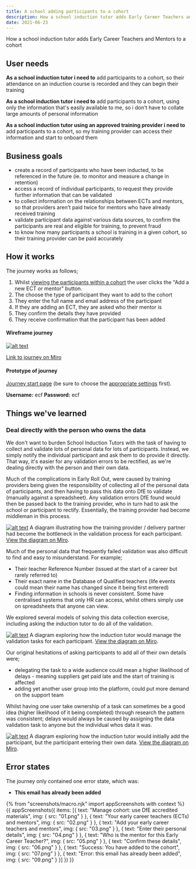 ```yaml
---
title: A school adding participants to a cohort
description: How a school induction tutor adds Early Career Teachers and Mentors to a cohort
date: 2021-06-23
---
```


How a school induction tutor adds Early Career Teachers and Mentors to a cohort



## User needs

**As a school induction tutor i need to**
add participants to a cohort, so their attendance on an induction course is recorded and they can begin their training

**As a school induction tutor i need to**
add participants to a cohort, using only the information that's easily available to me, so i don't have to collate large amounts of personal information

**As a school induction tutor using an approved training provider i need to**
add participants to a cohort, so my training provider can access their information and start to onboard them


## Business goals
* create a record of participants who have been inducted, to be referenced in the future (ie. to monitor and measure a change in retention)
* access a record of individual participants, to request they provide further information that can be validated
* to collect information on the relationships between ECTs and mentors, so that providers aren't paid twice for mentors who have already received training
* validate participant data against various data sources, to confirm the participants are real and eligible for training, to prevent fraud
* to know how many participants a school is training in a given cohort, so their training provider can be paid accurately


## How it works
The journey works as follows;
1. Whilst [viewing the participants within a cohort](/school-managing-viewing-participants-in-cohort/) the user clicks the "Add a new ECT or mentor" button.
2. The choose the type of participant they want to add to the cohort
3. They enter the full name and email address of the participant
4. If they are adding an ECT, they are asked who their mentor is
5. They confirm the details they have provided
6. They receive confirmation that the participant has been added


#### Wireframe journey
[![alt text](/images/manage-training/school-adding-participants-to-a-cohort/wire-flows.jpg)](/images/manage-training/school-adding-participants-to-a-cohort/wire-flows.jpg)

[Link to journey on Miro](https://miro.com/app/board/o9J_ldVNkCY=/?moveToWidget=3074457356227023262&cot=14)

#### Prototype of journey
[Journey start page](https://dfe-ecf-register-partner.herokuapp.com/school-signed-in/school-add-participants-to-cohort/choose-participant-type) (be sure to choose the [appropriate settings](https://dfe-ecf-register-partner.herokuapp.com/start-testing) first).

**Username:** ecf
**Password:** ecf



## Things we've learned
### Deal directly with the person who owns the data
We don't want to burden School Induction Tutors with the task of having to collect and validate lots of personal data for lots of participants. Instead, we simply notify the individual participant and ask them to do provide it directly. That way, it's easier for any validation errors to be rectified, as we're dealing directly with the person and their own data.

Much of the complications in Early Roll Out, were caused by training providers being given the responsibility of collecting all of the personal data of participants, and then having to pass this data onto DfE to validate (manually against a spreadsheet). Any validation errors DfE found would then be passed back to the training provider, who in turn had to ask the school or participant to rectify. Essentially, the training provider had become middleman in this process.

[![alt text](/images/manage-training/school-adding-participants-to-a-cohort/ero-onboarding-flow.jpg)](/images/manage-training/school-adding-participants-to-a-cohort/ero-onboarding-flow.jpg) A diagram illustrating how the training provider / delivery partner had become the bottleneck in the validation process for each participant. [View the diagram on Miro](https://miro.com/app/board/o9J_lIKQEEs=/?moveToWidget=3074457357844582750&cot=14).



Much of the personal data that frequently failed validation was also difficult to find and easy to misunderstand. For example;

* Their teacher Reference Number (issued at the start of a career but rarely referred to)
* Their exact name in the Database of Qualified teachers (life events could mean their name has changed since it being first entered)
* Finding information in schools is never consistent. Some have centralised systems that only HR can access, whilst others simply use on spreadsheets that anyone can view.

We explored several models of solving this data collection exercise, including asking the induction tutor to do all of the validation.

[![alt text](/images/manage-training/school-adding-participants-to-a-cohort/it-onboarding-flow.jpg)](/images/manage-training/school-adding-participants-to-a-cohort/it-onboarding-flow.jpg) A diagram exploring how the induction tutor would manage the validation tasks for each participant. [View the diagram on Miro](https://miro.com/app/board/o9J_lIKQEEs=/?moveToWidget=3074457357846001650&cot=14).


Our original hesitations of asking participants to add all of their own details were;

* delegating the task to a wide audience could mean a higher likelihood of delays - meaning suppliers get paid late and the start of training is affected
* adding yet another user group into the platform, could put more demand on the support team

Whilst having one user take ownership of a task can sometimes be a good idea (higher likelihood of it being completed) through research the pattern was consistent; delays would always be caused by assigning the data validation task to anyone but the individual whos data it was.

[![alt text](/images/manage-training/school-adding-participants-to-a-cohort/ptp-onboarding-flow.jpg)](/images/manage-training/school-adding-participants-to-a-cohort/ptp-onboarding-flow.jpg) A diagram exploring how the induction tutor would initially add the participant, but the participant entering their own data. [View the diagram on Miro](https://miro.com/app/board/o9J_lIKQEEs=/?moveToWidget=3074457357905455285&cot=14).


## Error states
The journey only contained one error state, which was:
* **This email has already been added**


{% from "screenshots/macro.njk" import appScreenshots with context %}
{{ appScreenshots({
  items: [{
      text: "Manage cohort: use DfE accredited materials",
      img: { src: "01.png" }
    }, {
      text: "Your early career teachers (ECTs) and mentors",
      img: { src: "02.png" }
    }, {
      text: "Add your early career teachers and mentors",
      img: { src: "03.png" }
    }, {
      text: "Enter their personal details",
      img: { src: "04.png" }
    }, {
      text: "Who is the mentor for this Early Career Teacher?",
      img: { src: "05.png" }
    }, {
      text: "Confirm these details",
      img: { src: "06.png" }
    }, {
      text: "Success: You have added <full name> to the cohort",
      img: { src: "07.png" }
    }, {
      text: "Error: this email has already been added",
      img: { src: "09.png" }
    }]
}) }}
